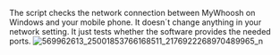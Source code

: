 The script checks the network connection between MyWhoosh on Windows and your mobile phone. It doesn´t change anything in your network setting. It just tests whether the software provides the needed ports.
![569962613_25001853766168511_2176922268970489965_n](https://github.com/user-attachments/assets/10287084-c54b-40e0-a794-344f6d804a51)
